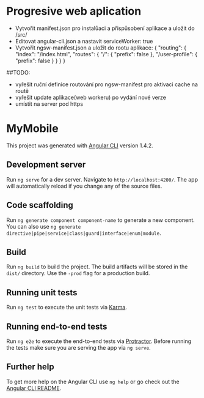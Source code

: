 # Progresive web aplication
- Vytvořit manifest.json pro instalůaci a přispůsobení aplikace a uložit do /src/
- Editovat angular-cli.json a nastavit serviceWorker: true
- Vytvořit ngsw-manifest.json a uložit do rootu aplikace:
{
  "routing": {
    "index": "/index.html",
    "routes": {
      "/": {
        "prefix": false
      },
      "/user-profile": {
        "prefix": false
      }
    }
  }
}

##TODO:
- vyřešit ruční definice routování pro ngsw-manifest pro aktivaci cache na routě
- vyřešit update aplikace(web workeru) po vydání nové verze
- umístit na server pod https


# MyMobile

This project was generated with [Angular CLI](https://github.com/angular/angular-cli) version 1.4.2.

## Development server

Run `ng serve` for a dev server. Navigate to `http://localhost:4200/`. The app will automatically reload if you change any of the source files.

## Code scaffolding

Run `ng generate component component-name` to generate a new component. You can also use `ng generate directive|pipe|service|class|guard|interface|enum|module`.

## Build

Run `ng build` to build the project. The build artifacts will be stored in the `dist/` directory. Use the `-prod` flag for a production build.

## Running unit tests

Run `ng test` to execute the unit tests via [Karma](https://karma-runner.github.io).

## Running end-to-end tests

Run `ng e2e` to execute the end-to-end tests via [Protractor](http://www.protractortest.org/).
Before running the tests make sure you are serving the app via `ng serve`.

## Further help

To get more help on the Angular CLI use `ng help` or go check out the [Angular CLI README](https://github.com/angular/angular-cli/blob/master/README.md).
